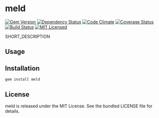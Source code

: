 meld
=========

[![Gem Version](https://img.shields.io/gem/v/meld.svg)](https://rubygems.org/gems/meld)
[![Dependency Status](https://img.shields.io/gemnasium/akerl/meld.svg)](https://gemnasium.com/akerl/meld)
[![Code Climate](https://img.shields.io/codeclimate/github/akerl/meld.svg)](https://codeclimate.com/github/akerl/meld)
[![Coverage Status](https://img.shields.io/coveralls/akerl/meld.svg)](https://coveralls.io/r/akerl/meld)
[![Build Status](https://img.shields.io/travis/akerl/meld.svg)](https://travis-ci.org/akerl/meld)
[![MIT Licensed](https://img.shields.io/badge/license-MIT-green.svg)](https://tldrlegal.com/license/mit-license)

SHORT_DESCRIPTION

## Usage

## Installation

    gem install meld

## License

meld is released under the MIT License. See the bundled LICENSE file for details.

